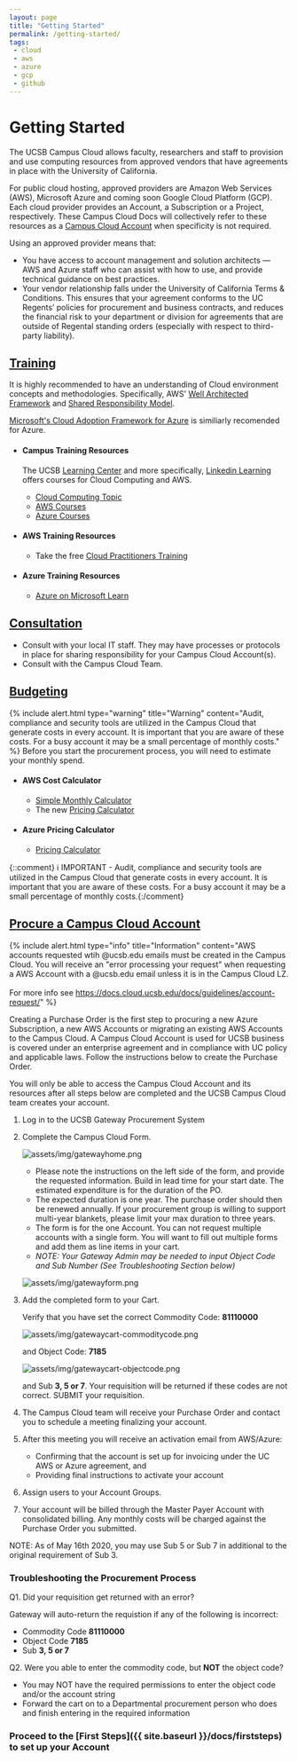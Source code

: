 ```yaml
---
layout: page
title: "Getting Started"
permalink: /getting-started/
tags:
 - cloud
 - aws
 - azure
 - gcp
 - github
---
```


# Getting Started

The UCSB Campus Cloud allows faculty, researchers and staff to provision and use computing resources from approved vendors that have agreements in place with the University of California.

For public cloud hosting, approved providers are Amazon Web Services (AWS), Microsoft Azure and coming soon Google Cloud Platform (GCP). Each cloud provider provides an Account, a Subscription or a Project, respectively.  These Campus Cloud Docs will collectively refer to these resources as a [Campus Cloud Account](/campus-cloud-docs/glossary/#campuscloudaccount) when specificity is not required. 

Using an approved provider means that:

*   You have access to account management and solution architects — AWS and Azure staff who can assist with how to use, and provide technical guidance on best practices.
*   Your vendor relationship falls under the University of California Terms & Conditions. This ensures that your agreement conforms to the UC Regents’ policies for procurement and business contracts, and reduces the financial risk to your department or division for agreements that are outside of Regental standing orders (especially with respect to third-party liability).

## [Training](#training)

It is highly recommended to have an understanding of Cloud environment concepts and methodologies. Specifically, AWS' [Well Architected Framework](https://aws.amazon.com/architecture/well-architected/) and [Shared Responsibility Model](https://aws.amazon.com/compliance/shared-responsibility-model/).

[Microsoft's Cloud Adoption Framework for Azure](https://azure.microsoft.com/en-us/cloud-adoption-framework/#:~:text=The%20Cloud%20Adoption%20Framework%20provides,the%20framework%20is%20updated%20regularly.) is similiarly recomended for Azure.



* #### Campus Training Resources
	The UCSB [Learning Center](https://www.learningcenter.ucsb.edu/) and more specifically, [Linkedin Learning](https://www.learningcenter.ucsb.edu/content/linkedin-learning) offers courses for Cloud Computing and AWS.
	* [Cloud Computing Topic](https://www.linkedin.com/learning/topics/cloud-computing-5)
	* [AWS Courses](https://www.linkedin.com/learning/search?keywords=aws)
	* [Azure Courses](https://www.linkedin.com/learning/search?keywords=azure)

* #### AWS Training Resources

	*   Take the free [Cloud Practitioners Training](https://www.aws.training/Details/Curriculum?id=27076)

* #### Azure Training Resources

	* [Azure on Microsoft Learn](https://docs.microsoft.com/en-us/learn/azure/)

## [Consultation](#consultation)

*  Consult with your local IT staff. They may have processes or protocols in place for sharing responsibility for your Campus Cloud Account(s).  
*  Consult with the Campus Cloud Team.

## [Budgeting](#budgeting)
{% include alert.html type="warning" title="Warning" content="Audit, compliance and security tools are utilized in the Campus Cloud that generate costs in every account. It is important that you are aware of these costs. For a busy account it may be a small percentage of monthly costs." %}
Before you start the procurement process, you will need to estimate your monthly spend.

*   #### AWS Cost Calculator
    *   [Simple Monthly Calculator](https://calculator.s3.amazonaws.com/index.html)
	  *   The new [Pricing Calculator](https://calculator.aws/#/)
*   #### Azure Pricing Calculator
	  * [Pricing Calculator](https://azure.microsoft.com/en-us/pricing/calculator/?&ef_id=Cj0KCQjwvr6EBhDOARIsAPpqUPHPjtVqbRjubykatJR6m_x7p-TMY9WOmVU-YjF-LqNc4-ambKzOU8AaAk02EALw_wcB:G:s&OCID=AID2100131_SEM_Cj0KCQjwvr6EBhDOARIsAPpqUPHPjtVqbRjubykatJR6m_x7p-TMY9WOmVU-YjF-LqNc4-ambKzOU8AaAk02EALw_wcB:G:s&gclid=Cj0KCQjwvr6EBhDOARIsAPpqUPHPjtVqbRjubykatJR6m_x7p-TMY9WOmVU-YjF-LqNc4-ambKzOU8AaAk02EALw_wcB)   	  

{::comment} ℹ️ IMPORTANT - Audit, compliance and security tools are utilized in the Campus Cloud that generate costs in every account. It is important that you are aware of these costs. For a busy account it may be a small percentage of monthly costs.{:/comment} 


## [Procure a Campus Cloud Account](#procure-a-campus-cloud-account)
{% include alert.html type="info" title="Information" content="AWS accounts requested wtih @ucsb.edu emails must be created in the Campus Cloud. You will receive an \"error processing your request\" when requesting a AWS Account with a @ucsb.edu email unless it is in the Campus Cloud LZ. <br><br> For more info see https://docs.cloud.ucsb.edu/docs/guidelines/account-request/" %}


Creating a Purchase Order is the first step to procuring a new Azure Subscription, a new AWS Accounts or migrating an existing AWS Accounts to the Campus Cloud.
A Campus Cloud Account is used for UCSB business is covered under an enterprise agreement and in compliance with UC policy and applicable laws. Follow the instructions below to create the Purchase Order.

You will only be able to access the Campus Cloud Account and its resources after all steps below are completed and the UCSB Campus Cloud team creates your account.

1.  Log in to the UCSB Gateway Procurement System
2.  Complete the Campus Cloud Form.

	![assets/img/gatewayhome.png]({{site.url}}assets/img/gatewayhome.png)

    * Please note the instructions on the left side of the form, and provide the requested information. Build in lead time for your start date. The estimated expenditure is for the duration of the PO.
    * The expected duration is one year. The purchase order should then be renewed annually. If your procurement group is willing to support multi-year blankets, please limit your max duration to three years.
    * The form is for the one Account. You can not request multiple accounts with a single form. You will want to fill out multiple forms and add them as line items in your cart.
    * _NOTE: Your Gateway Admin may be needed to input Object Code and Sub Number (See Troubleshooting Section below)_

	![assets/img/gatewayform.png]({{site.url}}assets/img/gatewayform.png)

3.  Add the completed form to your Cart.
	
	Verify that you have set the correct Commodity Code: **81110000**
	
	![assets/img/gatewaycart-commoditycode.png]({{site.url}}assets/img/gatewaycart-commoditycode.png)
	
	and Object Code: **7185**
	
	![assets/img/gatewaycart-objectcode.png]({{site.url}}assets/img/gatewaycart-objectcode.png)	 
	
	and Sub **3, 5 or 7**. Your requisition will be returned if these codes are not correct. SUBMIT your requisition.

5.  The Campus Cloud team will receive your Purchase Order and contact you to schedule a meeting finalizing your account.
6.  After this meeting you will receive an activation email from AWS/Azure:
    *  Confirming that the account is set up for invoicing under the UC AWS or Azure agreement, and
    *  Providing final instructions to activate your account
7.  Assign users to your Account Groups.
8.  Your account will be billed through the Master Payer Account with consolidated billing. Any monthly costs will be charged against the Purchase Order you submitted.

NOTE: As of May 16th 2020, you may use Sub 5 or Sub 7 in additional to the original requirement of Sub 3. 

### Troubleshooting the Procurement Process

 Q1. Did your requisition get returned with an error? 
 
 Gateway will auto-return the requistion if any of the following is incorrect:
*   Commodity Code __81110000__
*   Object Code __7185__
*   Sub __3, 5 or 7__

Q2. Were you able to enter the commodity code, but **NOT** the object code?
*   You may NOT have the required permissions to enter the object code and/or the account string
*   Forward the cart on to a Departmental procurement person who does and finish entering in the required information

### Proceed to the [First Steps]({{ site.baseurl }}/docs/firststeps) to set up your Account
